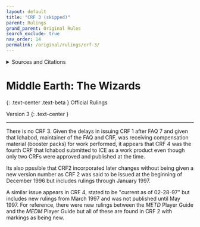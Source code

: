 ```yaml
---
layout: default
title: "CRF 3 (skipped)"
parent: Rulings
grand_parent: Original Rules
search_exclude: true
nav_order: 14
permalink: /original/rulings/crf-3/
---
```


<details>
<summary>Sources and Citations</summary>
There was no CRF 3.
</details>

# Middle Earth: The Wizards

{: .text-center .text-beta }
Official Rulings

Version 3
{: .text-center }

---

There is no CRF 3. Given the delays in issuing CRF 1 after FAQ 7 and given that Ichabod, maintainer of the FAQ and CRF, was receiving compensation material (booster packs) for work performed, it appears that CRF 4 was the fourth CRF that Ichabod submitted to ICE as a work product even though only two CRFs were approved and published at the time.

Its also ppssible that CRF2 incorporated later changes without being given a new version number as CRF 2 was said to be issued at the beginning of December 1996 but includes rulings through January 1997.

A similar issue appears in CRF 4, stated to be "current as of 02-28-97" but includes new rulings from March 1997 and was not published until May 1997. For reference, there were new rulings between the _METD_ Player Guide and the _MEDM_ Player Guide but all of these are found in CRF 2 with markings as being new.
